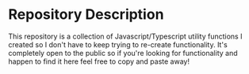 # Repository Description

This repository is a collection of Javascript/Typescript utility functions I created so I don't have to keep trying to re-create functionality. It's completely open to the public so if you're looking for functionality and happen to find it here feel free to copy and paste away!
